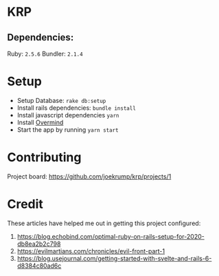 # KRP

## Dependencies:

Ruby: `2.5.6`
Bundler: `2.1.4`

# Setup
* Setup Database: `rake db:setup`
* Install rails dependencies: `bundle install`
* Install javascript dependencies `yarn`
* Install [Overmind](https://github.com/DarthSim/overmind#installation)
* Start the app by running `yarn start`

# Contributing

Project board: https://github.com/joekrump/krp/projects/1

# Credit

These articles have helped me out in getting this project configured:
1. https://blog.echobind.com/optimal-ruby-on-rails-setup-for-2020-db8ea2b2c798
2. https://evilmartians.com/chronicles/evil-front-part-1
3. https://blog.usejournal.com/getting-started-with-svelte-and-rails-6-d8384c80ad6c
